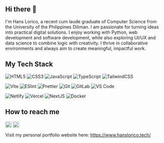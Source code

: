 ## Hi there 👋

I'm Hans Lorico, a recent cum laude graduate of Computer Science from the University of the Philippines Diliman. I am passionate for turning ideas into practical digital solutions. I enjoy working with Python, web development and software development, while also exploring UI/UX and data science to combine logic with creativity. I thrive in collaborative environments and always aim to create meaningful, impactful work.

## My Tech Stack
![HTML5](https://img.shields.io/badge/-HTML5-%23E44D27?style=flat-square&logo=html5&logoColor=ffffff)
![CSS3](https://img.shields.io/badge/-CSS3-%231572B6?style=flat-square&logo=css3)
![JavaScript](https://img.shields.io/badge/-JavaScript-%23F7DF1C?style=flat-square&logo=javascript&logoColor=000000&labelColor=%23F7DF1C&color=%23FFCE5A)
![TypeScript](https://img.shields.io/badge/-TypeScript-007ACC?style=flat-square&logo=typescript&logoColor=white)
![TailwindCSS](https://img.shields.io/badge/-TailwindCSS-%231a202c?style=flat-square&logo=tailwind-css)

![Vite](https://img.shields.io/badge/-Vite-%23646CFF?style=flat-square&logo=vite&logoColor=ffffff)
![ESlint](https://img.shields.io/badge/-ESLint-%234B32C3?style=flat-square&logo=eslint)
![Prettier](https://img.shields.io/badge/-Prettier-%23F7B93E?style=flat-square&logo=prettier&logoColor=ffffff)
![Git](https://img.shields.io/badge/-Git-%23F05032?style=flat-square&logo=git&logoColor=%23ffffff)
![GitLab](https://img.shields.io/badge/-GitLab-FCA121?style=flat-square&logo=gitlab)
![VS Code](https://img.shields.io/badge/-VSCode-%23007ACC?style=flat-square&logo=visual-studio-code)

![Netlify](https://img.shields.io/badge/-Netlify-%2300C7B7?style=flat-square&logo=netlify&logoColor=ffffff)
![Vercel](https://img.shields.io/badge/-Vercel-%23ffffff?style=flat-square&logo=vercel&logoColor=000000)
![NextJS](https://img.shields.io/badge/Next.js-000000?logo=next.js&logoColor=white)
![Docker](https://img.shields.io/badge/docker-257bd6?style=for-the-badge&logo=docker&logoColor=white)


## How to reach me
[<img src="https://img.shields.io/badge/LinkedIn-0077B5?style=for-the-badge&logo=linkedin&logoColor=white" height="20em" align="center" alt="Follow Hans on LinkedIn" title="Follow Hans"/>](https://www.linkedin.com/in/hans-lorico/)
[<img src="https://img.shields.io/badge/orcid-A6CE39?style=for-the-badge&logo=orcid&logoColor=white" height="20em" align="center" alt="Follow Hans on orcid">](https://orcid.org/0009-0008-6266-3260)

Visit my personal portfolio website here: https://www.hanslorico.tech/

<!--
**LegoMasterBuilder/LegoMasterBuilder** is a ✨ _special_ ✨ repository because its `README.md` (this file) appears on your GitHub profile.

Here are some ideas to get you started:

- 🔭 I’m currently working on ...
- 🌱 I’m currently learning ...
- 👯 I’m looking to collaborate on ...
- 🤔 I’m looking for help with ...
- 💬 Ask me about ...
- 📫 How to reach me: ...
- 😄 Pronouns: ...
- ⚡ Fun fact: ...
-->
